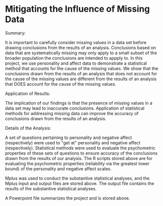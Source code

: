 # Mitigating the Influence of Missing Data
Summary:

It is important to carefully consider missing values in a data set before drawing conclusions from the results of an analysis. Conclusions based on data that are systematically missing may only apply to a small subset of the broader population the conclusions are intended to appply to. In this project, we use personality and affect data to demonstrate a statistical method that accounts for the cause of the missing values. We show that the conclusions drawn from the results of an analysis that does not account for the cause of the missing values are different from the results of an analysis that DOES account for the cause of the missing values. 

Application of Results:

The implication of our findings is that the presence of missing values in a data set may lead to inaccurate conclusions. Application of statistical methods for addressing missing data can improve the accuracy of conclusions drawn from the results of an analysis. 

Details of the Analysis:

A set of questions pertaining to personality and negative affect (respectively) were used to "get at" personality and negative affect (respectively). Statistical methods were used to evaluate the psychometric properties of these sets of questions to ensure accuracy of the conclusions drawn from the results of our analysis. The R scripts stored above are for evaluating the psychometric properties (reliability via the greatest lower bound) of the personality and negative affect scales. 

Mplus was used to conduct the substantive statistical analyses, and the Mplus input and output files are stored above. The output file contains the results of the substantive statistical analyses.

A Powerpoint file summarizes the project and is stored above.
